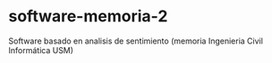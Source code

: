 # software-memoria-2
Software basado en analisis de sentimiento (memoria Ingenieria Civil Informática USM)
